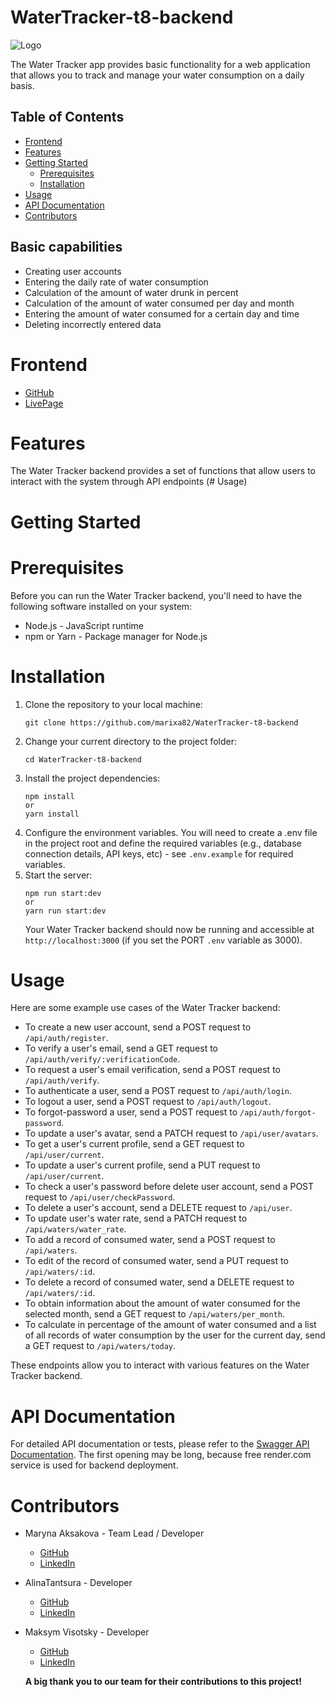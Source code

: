 # WaterTracker-t8-backend

<img src="https://res.cloudinary.com/dwlu2h8dv/image/upload/w_102,h_48/v1712760548/avatars/6612a0f9302b9dafa54121ca_Logo.png.png" alt="Logo">

The Water Tracker app provides basic functionality for a web application that allows you to track and manage your water consumption on a daily basis.

## Table of Contents

- [Frontend](#frontend)
- [Features](#features)
- [Getting Started](#getting-started)
  - [Prerequisites](#prerequisites)
  - [Installation](#installation)
- [Usage](#usage)
- [API Documentation](#api-documentation)
- [Contributors](#contributors)

## Basic capabilities

- Creating user accounts
- Entering the daily rate of water consumption
- Calculation of the amount of water drunk in percent
- Calculation of the amount of water consumed per day and month
- Entering the amount of water consumed for a certain day and time
- Deleting incorrectly entered data

# Frontend

- [GitHub](https://github.com/Stee1Lemon/water-tracker)
- [LivePage](https://stee1lemon.github.io/water-tracker/welcome)

# Features

The Water Tracker backend provides a set of functions that allow users to interact with the system through API endpoints (# Usage)

# Getting Started

# Prerequisites

Before you can run the Water Tracker backend, you'll need to have the following software installed on your system:

- Node.js - JavaScript runtime
- npm or Yarn - Package manager for Node.js

# Installation

1. Clone the repository to your local machine:
   ```
   git clone https://github.com/marixa82/WaterTracker-t8-backend
   ```
2. Change your current directory to the project folder:
   ```
   cd WaterTracker-t8-backend
   ```
3. Install the project dependencies:
   ```
   npm install
   or
   yarn install
   ```
4. Configure the environment variables. You will need to create a .env file in the project root and define the required variables (e.g., database connection details, API keys, etc) - see `.env.example` for required variables.
5. Start the server:
   ```
   npm run start:dev
   or
   yarn run start:dev
   ```
   Your Water Tracker backend should now be running and accessible at `http://localhost:3000` (if you set the PORT `.env` variable as 3000).

# Usage

Here are some example use cases of the Water Tracker backend:

- To create a new user account, send a POST request to `/api/auth/register`.
- To verify a user's email, send a GET request to `/api/auth/verify/:verificationCode`.
- To request a user's email verification, send a POST request to `/api/auth/verify`.
- To authenticate a user, send a POST request to `/api/auth/login`.
- To logout a user, send a POST request to `/api/auth/logout`.
- To forgot-password a user, send a POST request to `/api/auth/forgot-password`.
- To update a user's avatar, send a PATCH request to `/api/user/avatars`.
- To get a user's current profile, send a GET request to `/api/user/current`.
- To update a user's current profile, send a PUT request to `/api/user/current`.
- To check a user's password before delete user account, send a POST request to `/api/user/checkPassword`.
- To delete a user's account, send a DELETE request to `/api/user`.
- To update user's water rate, send a PATCH request to `/api/waters/water_rate`.
- To add a record of consumed water, send a POST request to `/api/waters`.
- To edit of the record of consumed water, send a PUT request to `/api/waters/:id`.
- To delete a record of consumed water, send a DELETE request to `/api/waters/:id`.
- To obtain information about the amount of water consumed for the selected month, send a GET request to `/api/waters/per_month`.
- To calculate in percentage of the amount of water consumed and a list of all records of water consumption by the user for the current day, send a GET request to `/api/waters/today`.

These endpoints allow you to interact with various features on the Water Tracker backend.

# API Documentation

For detailed API documentation or tests, please refer to the [Swagger API Documentation](https://watertracker-t8-backend.onrender.com/api-docs/#/). The first opening may be long, because free render.com service is used for backend deployment.

# Contributors

- Maryna Aksakova - Team Lead / Developer
  - [GitHub](https://github.com/Marixa82)
  - [LinkedIn](https://www.linkedin.com/in/maryna-aksakova-3a0b9623b/)
- AlinaTantsura - Developer
  - [GitHub](https://github.com/AlinaTantsura)
  - [LinkedIn](https://www.linkedin.com/in/alina-tantsura/)
- Maksym Visotsky - Developer

  - [GitHub](https://github.com/Needlife1)
  - [LinkedIn](https://www.linkedin.com/in/maxim-vysotsky-74a570274/)

  **A big thank you to our team for their contributions to this project!**
